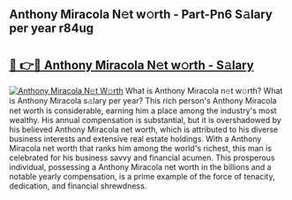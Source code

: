 ## Anthony Miracola N𝚎t w𝚘rth - Part-Pn6 S𝚊lary per year r84ug

# <h2><a href="http://gc4gmf.nevu.top/?p=Anthony+Miracola">🔗 👉🔴 Anthony Miracola N𝚎t w𝚘rth - S𝚊lary</a></h2>

[![Anthony Miracola N𝚎t W𝚘rth](https://i.imgur.com/Oavwk0R.jpeg)](http://gc4gmf.nevu.top/?p=Anthony+Miracola)
What is Anthony Miracola n𝚎t w𝚘rth? What is Anthony Miracola s𝚊lary per year?
This rich person's Anthony Miracola net worth is considerable, earning him a place among the industry's most wealthy. His annual compensation is substantial, but it is overshadowed by his believed Anthony Miracola net worth, which is attributed to his diverse business interests and extensive real estate holdings. With a Anthony Miracola net worth that ranks him among the world's richest, this man is celebrated for his business savvy and financial acumen. This prosperous individual, possessing a Anthony Miracola net worth in the billions and a notable yearly compensation, is a prime example of the force of tenacity, dedication, and financial shrewdness.
